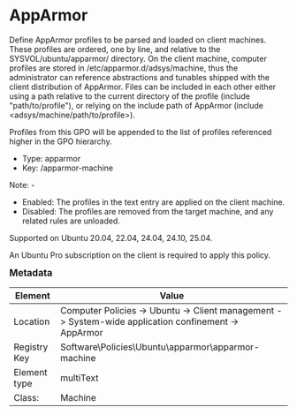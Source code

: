 # AppArmor

Define AppArmor profiles to be parsed and loaded on client machines.
These profiles are ordered, one by line, and relative to the SYSVOL/ubuntu/apparmor/ directory.
On the client machine, computer profiles are stored in /etc/apparmor.d/adsys/machine, thus the administrator can reference abstractions and tunables shipped with the client distribution of AppArmor.
Files can be included in each other either using a path relative to the current directory of the profile (include "path/to/profile"), or relying on the include path of AppArmor (include <adsys/machine/path/to/profile>).

Profiles from this GPO will be appended to the list of profiles referenced higher in the GPO hierarchy.


- Type: apparmor
- Key: /apparmor-machine

Note: -
 * Enabled: The profiles in the text entry are applied on the client machine.
 * Disabled: The profiles are removed from the target machine, and any related rules are unloaded.


Supported on Ubuntu 20.04, 22.04, 24.04, 24.10, 25.04.

An Ubuntu Pro subscription on the client is required to apply this policy.



<span style="font-size: larger;">**Metadata**</span>

| Element      | Value            |
| ---          | ---              |
| Location     | Computer Policies -> Ubuntu -> Client management -> System-wide application confinement -> AppArmor    |
| Registry Key | Software\Policies\Ubuntu\apparmor\apparmor-machine         |
| Element type | multiText |
| Class:       | Machine       |

